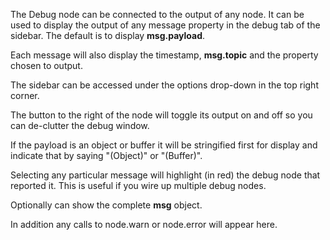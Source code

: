 The Debug node can be connected to the output of any node. It can be used to display the output of any message property in the debug tab of the sidebar. The default is to display **msg.payload**.

Each message will also display the timestamp, **msg.topic** and the property chosen to output.

The sidebar can be accessed under the options drop-down in the top right corner.

The button to the right of the node will toggle its output on and off so you can de-clutter the debug window.

If the payload is an object or buffer it will be stringified first for display and indicate that by saying "(Object)" or "(Buffer)".

Selecting any particular message will highlight (in red) the debug node that reported it. This is useful if you wire up multiple debug nodes.

Optionally can show the complete **msg** object.

In addition any calls to node.warn or node.error will appear here.
